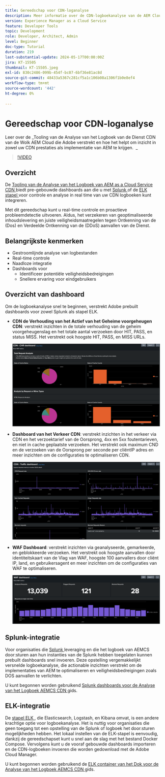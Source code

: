 ```yaml
---
title: Gereedschap voor CDN-loganalyse
description: Meer informatie over de CDN-logboekanalyse van de AEM Cloud Service die Adobe biedt en over de manier waarop u inzicht krijgt in zowel de CDN-prestaties als de AEM-implementatie.
version: Experience Manager as a Cloud Service
feature: Developer Tools
topic: Development
role: Developer, Architect, Admin
level: Beginner
doc-type: Tutorial
duration: 219
last-substantial-update: 2024-05-17T00:00:00Z
jira: KT-15505
thumbnail: KT-15505.jpeg
exl-id: 830c2486-099b-454f-bc07-6bf36e81ac8d
source-git-commit: 48433a5367c281cf5a1c106b08a1306f1b0e8ef4
workflow-type: tm+mt
source-wordcount: '442'
ht-degree: 0%

---
```


# Gereedschap voor CDN-loganalyse

Leer over de _Tooling van de Analyse van het Logboek van de Dienst CDN van de Wolk AEM Cloud die Adobe verstrekt en hoe het helpt om inzicht in zowel uw CDN prestaties als implementatie van AEM te krijgen.
 _
>[!VIDEO](https://video.tv.adobe.com/v/3446111?quality=12&learn=on&captions=dut)

## Overzicht

De [ Tooling van de Analyse van het Logboek van AEM as a Cloud Service CDN ](https://github.com/adobe/AEMCS-CDN-Log-Analysis-Tooling) biedt pre-gebouwde dashboards aan die u met [ Splunk ](https://www.splunk.com/en_us/products/observability-cloud.html) of de [ ELK stapel ](https://www.elastic.co/elastic-stack) voor controle en analyse in real time van uw CDN logboeken kunt integreren.

Met dit gereedschap kunt u real-time controle en proactieve probleemdetectie uitvoeren. Aldus, het verzekeren van geoptimaliseerde inhoudslevering en juiste veiligheidsmaatregelen tegen Ontkenning van de (Dos) en Verdeelde Ontkenning van de (DDoS) aanvallen van de Dienst.

## Belangrijkste kenmerken

- Gestroomlijnde analyse van logbestanden
- Real-time controle
- Naadloze integratie
- Dashboards voor
   - Identificeer potentiële veiligheidsbedreigingen
   - Snellere ervaring voor eindgebruikers

## Overzicht van dashboard

Om de logboekanalyse snel te beginnen, verstrekt Adobe prebuilt dashboards voor zowel Splunk als stapel ELK.

- **CDN de Verhouding van het Actief van het Geheime voorgeheugen CDN**: verstrekt inzichten in de totale verhouding van de geheim voorgeheugenslag en het totale aantal verzoeken door HIT, PASS, en status MISS. Het verstrekt ook hoogste HIT, PASS, en MISS URLs.

  ![ CDN de Verhouding van de Actief van het Geheime voorgeheugen ](assets/CHR-dashboard.png)

- **Dashboard van het Verkeer CDN**: verstrekt inzichten in het verkeer via CDN en het verzoektarief van de Oorsprong, 4xx en 5xx foutentarieven, en niet in cache geplaatste verzoeken. Het verstrekt ook maximum CND en de verzoeken van de Oorsprong per seconde per cliëntIP adres en meer inzichten om de configuraties te optimaliseren CDN.

  ![ Dashboard van het Verkeer CDN ](assets/Traffic-dashboard.png)

- **WAF Dashboard**: verstrekt inzichten via geanalyseerde, gemarkeerde, en geblokkeerde verzoeken. Het verstrekt ook hoogste aanvallen door identiteitskaart van de Vlag van WAF, hoogste 100 aanvallers door cliënt IP, land, en gebruikersagent en meer inzichten om de configuraties van WAF te optimaliseren.

  ![ WAF Dashboard ](assets/WAF-Dashboard.png)

## Splunk-integratie

Voor organisaties die [ Splunk ](https://www.splunk.com/en_us/products/observability-cloud.html) leveraging en die het logboek van AEMCS door:sturen aan hun instanties van de Splunk hebben toegelaten kunnen prebuilt dashboards snel invoeren. Deze opstelling vergemakkelijkt versnelde logboekanalyse, die actionable inzichten verstrekt om de implementaties van AEM te optimaliseren en veiligheidsbedreigingen zoals DOS aanvallen te verlichten.

U kunt begonnen worden gebruikend [ Splunk dashboards voor de Analyse van het Logboek AEMCS CDN ](https://github.com/adobe/AEMCS-CDN-Log-Analysis-Tooling/blob/main/Splunk/README.md#splunk-dashboards-for-aemcs-cdn-log-analysis) gids.


## ELK-integratie

De [ stapel ELK ](https://www.elastic.co/elastic-stack), die Elasticsearch, Logstash, en Kibana omvat, is een andere krachtige optie voor logboekanalyse. Het is nuttig voor organisaties die geen toegang tot een opstelling van de Splunk of logboek het door:sturen mogelijkheden hebben. Het lokaal instellen van de ELK-stapel is eenvoudig, dankzij de gereedschapset kunt u snel aan de slag met het bestand Docker Compose. Vervolgens kunt u de vooraf gebouwde dashboards importeren en de CDN-logboeken invoeren die worden gedownload met de Adobe Cloud Manager.

U kunt begonnen worden gebruikend de [ ELK container van het Dok voor de Analyse van het Logboek AEMCS CDN ](https://github.com/adobe/AEMCS-CDN-Log-Analysis-Tooling/blob/main/ELK/README.md#elk-docker-container-for-aemcs-cdn-log-analysis) gids.
